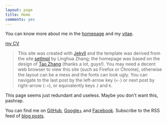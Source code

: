 ```yaml
---
layout: page
title: Home
comments: yes
---
```


You can know more about me in the [homepage](/) and my [vitae](../vitae/). 

[my CV](/media/image/Pahriya_Ashrap_CV.pdf)

> This site was created with [Jekyll](https://github.com/mojombo/jekyll) and the template was derived from the site [setImpl](http://lhzhang.com/) by Linghua Zhang; the homepage was based on the design of [Tao Zhang](http://ztpala.com/) (thanks a lot, guys!). You may need a decent web browser to view this site (such as Firefox or Chrome), otherwise the layout can be a mess and the fonts can look ugly. You can navigate to the last post by the left-arrow key (`<-`) or next post by right-arrow (`->`), or equivalently keys `J` and `K`.

This page seems just redundant and useless. Maybe you don't want this,
pashrap.


You can find me on [GitHub](https://github.com/hyiltiz/), [Google+](https://plus.google.com/110960771438948518308) and [Facebook](https://www.facebook.com/hyiltiz). Subscribe to the RSS feed of [blog posts](../feed/).


